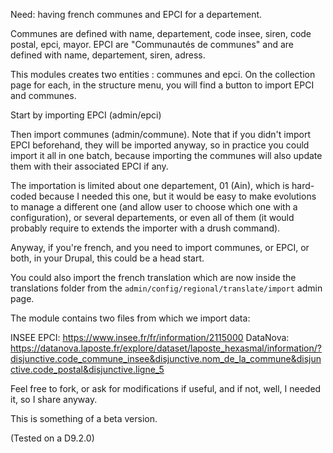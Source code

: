 
Need: having french communes and EPCI for a departement.

Communes are defined with name, departement, code insee, siren, code postal, epci, mayor.
EPCI are "Communautés de communes" and are defined with name, departement, siren, adress.

This modules creates two entities : communes and epci.
On the collection page for each, in the structure menu, you will find a button to import EPCI and communes.

Start by importing EPCI (admin/epci)

Then import communes (admin/commune). 
Note that if you didn't import EPCI beforehand, they will be imported anyway, so in practice you could import it all in one batch, because importing the communes will also update them with their associated EPCI if any.

The importation is limited about one departement, 01 (Ain), which is hard-coded because I needed this one, but it would be easy to make evolutions to manage a different one (and allow user to choose which one with a configuration), or several departements, or even all of them (it would probably require to extends the importer with a drush command).

Anyway, if you're french, and you need to import communes, or EPCI, or both, in your Drupal, this could be a head start.

You could also import the french translation which are now inside the translations folder from the `admin/config/regional/translate/import` admin page.

The module contains two files from which we import data:

INSEE EPCI: https://www.insee.fr/fr/information/2115000
DataNova: https://datanova.laposte.fr/explore/dataset/laposte_hexasmal/information/?disjunctive.code_commune_insee&disjunctive.nom_de_la_commune&disjunctive.code_postal&disjunctive.ligne_5

Feel free to fork, or ask for modifications if useful, and if not, well, I needed it, so I share anyway.

This is something of a beta version.

(Tested on a D9.2.0)
